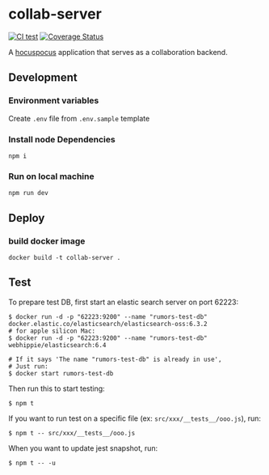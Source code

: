 # collab-server

[![CI test](https://github.com/cofacts/collab-server/actions/workflows/ci.yml/badge.svg)](https://github.com/cofacts/collab-server/actions/workflows/ci.yml) [![Coverage Status](https://coveralls.io/repos/github/cofacts/collab-server/badge.svg)](https://coveralls.io/github/cofacts/collab-server)

A [hocuspocus](https://github.com/ueberdosis/hocuspocus) application that serves as a collaboration backend.

## Development
### Environment variables
Create `.env` file from `.env.sample` template

### Install node Dependencies
```
npm i
```

### Run on local machine
```
npm run dev
```

## Deploy
### build docker image
```
docker build -t collab-server .
```

## Test

To prepare test DB, first start an elastic search server on port 62223:

```
$ docker run -d -p "62223:9200" --name "rumors-test-db" docker.elastic.co/elasticsearch/elasticsearch-oss:6.3.2
# for apple silicon Mac:
$ docker run -d -p "62223:9200" --name "rumors-test-db" webhippie/elasticsearch:6.4

# If it says 'The name "rumors-test-db" is already in use',
# Just run:
$ docker start rumors-test-db
```

Then run this to start testing:

```
$ npm t
```

If you want to run test on a specific file (ex: `src/xxx/__tests__/ooo.js`), run:

```
$ npm t -- src/xxx/__tests__/ooo.js
```


When you want to update jest snapshot, run:

```
$ npm t -- -u
```
